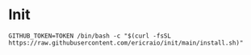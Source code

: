 # Init

`GITHUB_TOKEN=TOKEN /bin/bash -c "$(curl -fsSL https://raw.githubusercontent.com/ericraio/init/main/install.sh)"`
